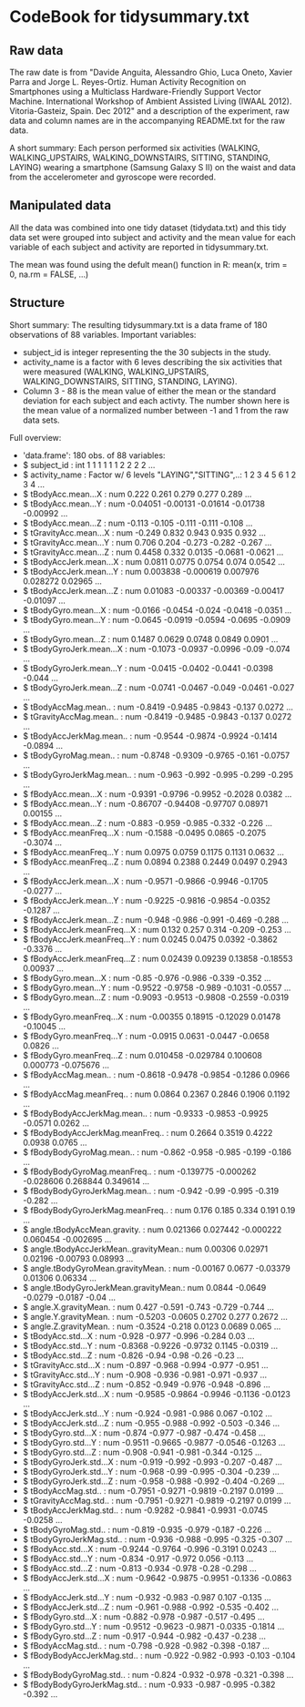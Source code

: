 CodeBook for tidysummary.txt
============

## Raw data
The raw date is from "Davide Anguita, Alessandro Ghio, Luca Oneto, Xavier Parra and Jorge L. Reyes-Ortiz. Human Activity Recognition on Smartphones using a Multiclass Hardware-Friendly Support Vector Machine. International Workshop of Ambient Assisted Living (IWAAL 2012). Vitoria-Gasteiz, Spain. Dec 2012" and a description of the experiment, raw data and column names are in the accompanying README.txt for the raw data. 

A short summary:
Each person performed six activities (WALKING, WALKING_UPSTAIRS, WALKING_DOWNSTAIRS, SITTING, STANDING, LAYING) wearing a smartphone (Samsung Galaxy S II) on the waist and data from the accelerometer and gyroscope were recorded.


## Manipulated data
All the data was combined into one tidy dataset (tidydata.txt) and this tidy data set were grouped into subject and activity and the mean value for each variable of each subject and activity are reported in tidysummary.txt.

The mean was found using the defult mean() function in R:
mean(x, trim = 0, na.rm = FALSE, ...)


## Structure

Short summary: 
The resulting tidysummary.txt is a data frame of 180 observations of 88 variables. Important variables: 

* subject_id is integer representing the the 30 subjects in the study.
* activity_name is a factor with 6 leves describing the six activities that were measured (WALKING, WALKING_UPSTAIRS, WALKING_DOWNSTAIRS, SITTING, STANDING, LAYING).
* Column 3 - 88 is the mean value of either the mean or the standard deviation for each subject and each activty. The number shown here is the mean value of a normalized number between -1 and 1 from the raw data sets.



Full overview:

* 'data.frame':        180 obs. of  88 variables:
* $ subject_id                          : int  1 1 1 1 1 1 2 2 2 2 ...
* $ activity_name                       : Factor w/ 6 levels "LAYING","SITTING",..: 1 2 3 4 5 6 1 2 3 4 ...
* $ tBodyAcc.mean...X                   : num  0.222 0.261 0.279 0.277 0.289 ...
* $ tBodyAcc.mean...Y                   : num  -0.04051 -0.00131 -0.01614 -0.01738 -0.00992 ...
* $ tBodyAcc.mean...Z                   : num  -0.113 -0.105 -0.111 -0.111 -0.108 ...
* $ tGravityAcc.mean...X                : num  -0.249 0.832 0.943 0.935 0.932 ...
* $ tGravityAcc.mean...Y                : num  0.706 0.204 -0.273 -0.282 -0.267 ...
* $ tGravityAcc.mean...Z                : num  0.4458 0.332 0.0135 -0.0681 -0.0621 ...
* $ tBodyAccJerk.mean...X               : num  0.0811 0.0775 0.0754 0.074 0.0542 ...
* $ tBodyAccJerk.mean...Y               : num  0.003838 -0.000619 0.007976 0.028272 0.02965 ...
* $ tBodyAccJerk.mean...Z               : num  0.01083 -0.00337 -0.00369 -0.00417 -0.01097 ...
* $ tBodyGyro.mean...X                  : num  -0.0166 -0.0454 -0.024 -0.0418 -0.0351 ...
* $ tBodyGyro.mean...Y                  : num  -0.0645 -0.0919 -0.0594 -0.0695 -0.0909 ...
* $ tBodyGyro.mean...Z                  : num  0.1487 0.0629 0.0748 0.0849 0.0901 ...
* $ tBodyGyroJerk.mean...X              : num  -0.1073 -0.0937 -0.0996 -0.09 -0.074 ...
* $ tBodyGyroJerk.mean...Y              : num  -0.0415 -0.0402 -0.0441 -0.0398 -0.044 ...
* $ tBodyGyroJerk.mean...Z              : num  -0.0741 -0.0467 -0.049 -0.0461 -0.027 ...
* $ tBodyAccMag.mean..                  : num  -0.8419 -0.9485 -0.9843 -0.137 0.0272 ...
* $ tGravityAccMag.mean..               : num  -0.8419 -0.9485 -0.9843 -0.137 0.0272 ...
* $ tBodyAccJerkMag.mean..              : num  -0.9544 -0.9874 -0.9924 -0.1414 -0.0894 ...
* $ tBodyGyroMag.mean..                 : num  -0.8748 -0.9309 -0.9765 -0.161 -0.0757 ...
* $ tBodyGyroJerkMag.mean..             : num  -0.963 -0.992 -0.995 -0.299 -0.295 ...
* $ fBodyAcc.mean...X                   : num  -0.9391 -0.9796 -0.9952 -0.2028 0.0382 ...
* $ fBodyAcc.mean...Y                   : num  -0.86707 -0.94408 -0.97707 0.08971 0.00155 ...
* $ fBodyAcc.mean...Z                   : num  -0.883 -0.959 -0.985 -0.332 -0.226 ...
* $ fBodyAcc.meanFreq...X               : num  -0.1588 -0.0495 0.0865 -0.2075 -0.3074 ...
* $ fBodyAcc.meanFreq...Y               : num  0.0975 0.0759 0.1175 0.1131 0.0632 ...
* $ fBodyAcc.meanFreq...Z               : num  0.0894 0.2388 0.2449 0.0497 0.2943 ...
* $ fBodyAccJerk.mean...X               : num  -0.9571 -0.9866 -0.9946 -0.1705 -0.0277 ...
* $ fBodyAccJerk.mean...Y               : num  -0.9225 -0.9816 -0.9854 -0.0352 -0.1287 ...
* $ fBodyAccJerk.mean...Z               : num  -0.948 -0.986 -0.991 -0.469 -0.288 ...
* $ fBodyAccJerk.meanFreq...X           : num  0.132 0.257 0.314 -0.209 -0.253 ...
* $ fBodyAccJerk.meanFreq...Y           : num  0.0245 0.0475 0.0392 -0.3862 -0.3376 ...
* $ fBodyAccJerk.meanFreq...Z           : num  0.02439 0.09239 0.13858 -0.18553 0.00937 ...
* $ fBodyGyro.mean...X                  : num  -0.85 -0.976 -0.986 -0.339 -0.352 ...
* $ fBodyGyro.mean...Y                  : num  -0.9522 -0.9758 -0.989 -0.1031 -0.0557 ...
* $ fBodyGyro.mean...Z                  : num  -0.9093 -0.9513 -0.9808 -0.2559 -0.0319 ...
* $ fBodyGyro.meanFreq...X              : num  -0.00355 0.18915 -0.12029 0.01478 -0.10045 ...
* $ fBodyGyro.meanFreq...Y              : num  -0.0915 0.0631 -0.0447 -0.0658 0.0826 ...
* $ fBodyGyro.meanFreq...Z              : num  0.010458 -0.029784 0.100608 0.000773 -0.075676 ...
* $ fBodyAccMag.mean..                  : num  -0.8618 -0.9478 -0.9854 -0.1286 0.0966 ...
* $ fBodyAccMag.meanFreq..              : num  0.0864 0.2367 0.2846 0.1906 0.1192 ...
* $ fBodyBodyAccJerkMag.mean..          : num  -0.9333 -0.9853 -0.9925 -0.0571 0.0262 ...
* $ fBodyBodyAccJerkMag.meanFreq..      : num  0.2664 0.3519 0.4222 0.0938 0.0765 ...
* $ fBodyBodyGyroMag.mean..             : num  -0.862 -0.958 -0.985 -0.199 -0.186 ...
* $ fBodyBodyGyroMag.meanFreq..         : num  -0.139775 -0.000262 -0.028606 0.268844 0.349614 ...
* $ fBodyBodyGyroJerkMag.mean..         : num  -0.942 -0.99 -0.995 -0.319 -0.282 ...
* $ fBodyBodyGyroJerkMag.meanFreq..     : num  0.176 0.185 0.334 0.191 0.19 ...
* $ angle.tBodyAccMean.gravity.         : num  0.021366 0.027442 -0.000222 0.060454 -0.002695 ...
* $ angle.tBodyAccJerkMean..gravityMean.: num  0.00306 0.02971 0.02196 -0.00793 0.08993 ...
* $ angle.tBodyGyroMean.gravityMean.    : num  -0.00167 0.0677 -0.03379 0.01306 0.06334 ...
* $ angle.tBodyGyroJerkMean.gravityMean.: num  0.0844 -0.0649 -0.0279 -0.0187 -0.04 ...
* $ angle.X.gravityMean.                : num  0.427 -0.591 -0.743 -0.729 -0.744 ...
* $ angle.Y.gravityMean.                : num  -0.5203 -0.0605 0.2702 0.277 0.2672 ...
* $ angle.Z.gravityMean.                : num  -0.3524 -0.218 0.0123 0.0689 0.065 ...
* $ tBodyAcc.std...X                    : num  -0.928 -0.977 -0.996 -0.284 0.03 ...
* $ tBodyAcc.std...Y                    : num  -0.8368 -0.9226 -0.9732 0.1145 -0.0319 ...
* $ tBodyAcc.std...Z                    : num  -0.826 -0.94 -0.98 -0.26 -0.23 ...
* $ tGravityAcc.std...X                 : num  -0.897 -0.968 -0.994 -0.977 -0.951 ...
* $ tGravityAcc.std...Y                 : num  -0.908 -0.936 -0.981 -0.971 -0.937 ...
* $ tGravityAcc.std...Z                 : num  -0.852 -0.949 -0.976 -0.948 -0.896 ...
* $ tBodyAccJerk.std...X                : num  -0.9585 -0.9864 -0.9946 -0.1136 -0.0123 ...
* $ tBodyAccJerk.std...Y                : num  -0.924 -0.981 -0.986 0.067 -0.102 ...
* $ tBodyAccJerk.std...Z                : num  -0.955 -0.988 -0.992 -0.503 -0.346 ...
* $ tBodyGyro.std...X                   : num  -0.874 -0.977 -0.987 -0.474 -0.458 ...
* $ tBodyGyro.std...Y                   : num  -0.9511 -0.9665 -0.9877 -0.0546 -0.1263 ...
* $ tBodyGyro.std...Z                   : num  -0.908 -0.941 -0.981 -0.344 -0.125 ...
* $ tBodyGyroJerk.std...X               : num  -0.919 -0.992 -0.993 -0.207 -0.487 ...
* $ tBodyGyroJerk.std...Y               : num  -0.968 -0.99 -0.995 -0.304 -0.239 ...
* $ tBodyGyroJerk.std...Z               : num  -0.958 -0.988 -0.992 -0.404 -0.269 ...
* $ tBodyAccMag.std..                   : num  -0.7951 -0.9271 -0.9819 -0.2197 0.0199 ...
* $ tGravityAccMag.std..                : num  -0.7951 -0.9271 -0.9819 -0.2197 0.0199 ...
* $ tBodyAccJerkMag.std..               : num  -0.9282 -0.9841 -0.9931 -0.0745 -0.0258 ...
* $ tBodyGyroMag.std..                  : num  -0.819 -0.935 -0.979 -0.187 -0.226 ...
* $ tBodyGyroJerkMag.std..              : num  -0.936 -0.988 -0.995 -0.325 -0.307 ...
* $ fBodyAcc.std...X                    : num  -0.9244 -0.9764 -0.996 -0.3191 0.0243 ...
* $ fBodyAcc.std...Y                    : num  -0.834 -0.917 -0.972 0.056 -0.113 ...
* $ fBodyAcc.std...Z                    : num  -0.813 -0.934 -0.978 -0.28 -0.298 ...
* $ fBodyAccJerk.std...X                : num  -0.9642 -0.9875 -0.9951 -0.1336 -0.0863 ...
* $ fBodyAccJerk.std...Y                : num  -0.932 -0.983 -0.987 0.107 -0.135 ...
* $ fBodyAccJerk.std...Z                : num  -0.961 -0.988 -0.992 -0.535 -0.402 ...
* $ fBodyGyro.std...X                   : num  -0.882 -0.978 -0.987 -0.517 -0.495 ...
* $ fBodyGyro.std...Y                   : num  -0.9512 -0.9623 -0.9871 -0.0335 -0.1814 ...
* $ fBodyGyro.std...Z                   : num  -0.917 -0.944 -0.982 -0.437 -0.238 ...
* $ fBodyAccMag.std..                   : num  -0.798 -0.928 -0.982 -0.398 -0.187 ...
* $ fBodyBodyAccJerkMag.std..           : num  -0.922 -0.982 -0.993 -0.103 -0.104 ...
* $ fBodyBodyGyroMag.std..              : num  -0.824 -0.932 -0.978 -0.321 -0.398 ...
* $ fBodyBodyGyroJerkMag.std..          : num  -0.933 -0.987 -0.995 -0.382 -0.392 ...